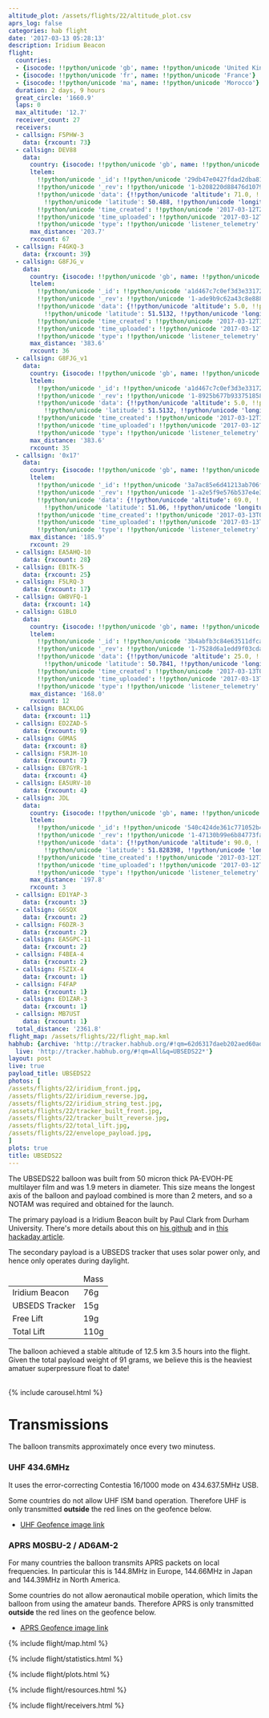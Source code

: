 ```yaml
---
altitude_plot: /assets/flights/22/altitude_plot.csv
aprs_log: false
categories: hab flight
date: '2017-03-13 05:28:13'
description: Iridium Beacon
flight:
  countries:
  - {isocode: !!python/unicode 'gb', name: !!python/unicode 'United Kingdom'}
  - {isocode: !!python/unicode 'fr', name: !!python/unicode 'France'}
  - {isocode: !!python/unicode 'ma', name: !!python/unicode 'Morocco'}
  duration: 2 days, 9 hours
  great_circle: '1660.9'
  laps: 0
  max_altitude: '12.7'
  receiver_count: 27
  receivers:
  - callsign: F5PHW-3
    data: {rxcount: 73}
  - callsign: DEV88
    data:
      country: {isocode: !!python/unicode 'gb', name: !!python/unicode 'United Kingdom'}
      ltelem:
        !!python/unicode '_id': !!python/unicode '29db47e0427fdad2dba81abd958bb685'
        !!python/unicode '_rev': !!python/unicode '1-b208220d88476d1079b45b016f3e75c3'
        !!python/unicode 'data': {!!python/unicode 'altitude': 71.0, !!python/unicode 'callsign': !!python/unicode 'DEV88',
          !!python/unicode 'latitude': 50.488, !!python/unicode 'longitude': -3.64}
        !!python/unicode 'time_created': !!python/unicode '2017-03-12T22:25:46+00:00'
        !!python/unicode 'time_uploaded': !!python/unicode '2017-03-12T22:25:46+00:00'
        !!python/unicode 'type': !!python/unicode 'listener_telemetry'
      max_distance: '203.7'
      rxcount: 67
  - callsign: F4GKQ-3
    data: {rxcount: 39}
  - callsign: G8FJG_v
    data:
      country: {isocode: !!python/unicode 'gb', name: !!python/unicode 'United Kingdom'}
      ltelem:
        !!python/unicode '_id': !!python/unicode 'a1d467c7c0ef3d3e33172fa16c206ac9'
        !!python/unicode '_rev': !!python/unicode '1-ade9b9c62a43c8e888042b5ae79ecce9'
        !!python/unicode 'data': {!!python/unicode 'altitude': 5.0, !!python/unicode 'callsign': !!python/unicode 'G8FJG_v',
          !!python/unicode 'latitude': 51.5132, !!python/unicode 'longitude': 0.2038}
        !!python/unicode 'time_created': !!python/unicode '2017-03-12T19:08:45+00:00'
        !!python/unicode 'time_uploaded': !!python/unicode '2017-03-12T19:08:45+00:00'
        !!python/unicode 'type': !!python/unicode 'listener_telemetry'
      max_distance: '383.6'
      rxcount: 36
  - callsign: G8FJG_v1
    data:
      country: {isocode: !!python/unicode 'gb', name: !!python/unicode 'United Kingdom'}
      ltelem:
        !!python/unicode '_id': !!python/unicode 'a1d467c7c0ef3d3e33172fa16c1c9335'
        !!python/unicode '_rev': !!python/unicode '1-8925b677b933751858add14d4264c18e'
        !!python/unicode 'data': {!!python/unicode 'altitude': 5.0, !!python/unicode 'callsign': !!python/unicode 'G8FJG_v1',
          !!python/unicode 'latitude': 51.5132, !!python/unicode 'longitude': 0.2038}
        !!python/unicode 'time_created': !!python/unicode '2017-03-12T19:08:03+00:00'
        !!python/unicode 'time_uploaded': !!python/unicode '2017-03-12T19:08:03+00:00'
        !!python/unicode 'type': !!python/unicode 'listener_telemetry'
      max_distance: '383.6'
      rxcount: 35
  - callsign: '0x17'
    data:
      country: {isocode: !!python/unicode 'gb', name: !!python/unicode 'United Kingdom'}
      ltelem:
        !!python/unicode '_id': !!python/unicode '3a7ac85e6d41213ab706f449bd09c168'
        !!python/unicode '_rev': !!python/unicode '1-a2e5f9e576b537e4e3d80e6d946703d4'
        !!python/unicode 'data': {!!python/unicode 'altitude': 69.0, !!python/unicode 'callsign': !!python/unicode '0x17',
          !!python/unicode 'latitude': 51.06, !!python/unicode 'longitude': -4.11}
        !!python/unicode 'time_created': !!python/unicode '2017-03-13T04:18:48+00:00'
        !!python/unicode 'time_uploaded': !!python/unicode '2017-03-13T04:18:48+00:00'
        !!python/unicode 'type': !!python/unicode 'listener_telemetry'
      max_distance: '185.9'
      rxcount: 29
  - callsign: EA5AHQ-10
    data: {rxcount: 28}
  - callsign: EB1TK-5
    data: {rxcount: 25}
  - callsign: F5LRQ-3
    data: {rxcount: 17}
  - callsign: GW8VFQ-1
    data: {rxcount: 14}
  - callsign: G1BLO
    data:
      country: {isocode: !!python/unicode 'gb', name: !!python/unicode 'United Kingdom'}
      ltelem:
        !!python/unicode '_id': !!python/unicode '3b4abfb3c84e63511dfca7b5f1c32017'
        !!python/unicode '_rev': !!python/unicode '1-7528d6a1edd9f03cda8eeda2a2922a6d'
        !!python/unicode 'data': {!!python/unicode 'altitude': 25.0, !!python/unicode 'callsign': !!python/unicode 'G1BLO',
          !!python/unicode 'latitude': 50.7841, !!python/unicode 'longitude': -1.7362}
        !!python/unicode 'time_created': !!python/unicode '2017-03-13T07:33:28+00:00'
        !!python/unicode 'time_uploaded': !!python/unicode '2017-03-13T07:33:28+00:00'
        !!python/unicode 'type': !!python/unicode 'listener_telemetry'
      max_distance: '168.0'
      rxcount: 12
  - callsign: BACKLOG
    data: {rxcount: 11}
  - callsign: ED2ZAD-5
    data: {rxcount: 9}
  - callsign: G0MAS
    data: {rxcount: 8}
  - callsign: F5RJM-10
    data: {rxcount: 7}
  - callsign: EB7GYR-1
    data: {rxcount: 4}
  - callsign: EA5URV-10
    data: {rxcount: 4}
  - callsign: JDL
    data:
      country: {isocode: !!python/unicode 'gb', name: !!python/unicode 'United Kingdom'}
      ltelem:
        !!python/unicode '_id': !!python/unicode '540c424de361c771052b4c6e267e2039'
        !!python/unicode '_rev': !!python/unicode '1-47130b99e6b84773fa87d16f76a4e112'
        !!python/unicode 'data': {!!python/unicode 'altitude': 90.0, !!python/unicode 'callsign': !!python/unicode 'JDL',
          !!python/unicode 'latitude': 51.828398, !!python/unicode 'longitude': -2.276496}
        !!python/unicode 'time_created': !!python/unicode '2017-03-12T10:48:09+00:00'
        !!python/unicode 'time_uploaded': !!python/unicode '2017-03-12T10:48:09+00:00'
        !!python/unicode 'type': !!python/unicode 'listener_telemetry'
      max_distance: '197.8'
      rxcount: 3
  - callsign: ED1YAP-3
    data: {rxcount: 3}
  - callsign: G6SQX
    data: {rxcount: 2}
  - callsign: F6DZR-3
    data: {rxcount: 2}
  - callsign: EA5GPC-11
    data: {rxcount: 2}
  - callsign: F4BEA-4
    data: {rxcount: 2}
  - callsign: F5ZIX-4
    data: {rxcount: 1}
  - callsign: F4FAP
    data: {rxcount: 1}
  - callsign: ED1ZAR-3
    data: {rxcount: 1}
  - callsign: MB7UST
    data: {rxcount: 1}
  total_distance: '2361.8'
flight_map: /assets/flights/22/flight_map.kml
habhub: {archive: 'http://tracker.habhub.org/#!qm=62d6317daeb202aed60adef7d527ae52',
  live: 'http://tracker.habhub.org/#!qm=All&q=UBSEDS22*'}
layout: post
live: true
payload_title: UBSEDS22
photos: [
/assets/flights/22/iridium_front.jpg,
/assets/flights/22/iridium_reverse.jpg,
/assets/flights/22/iridium_string_test.jpg,
/assets/flights/22/tracker_built_front.jpg,
/assets/flights/22/tracker_built_reverse.jpg,
/assets/flights/22/total_lift.jpg,
/assets/flights/22/envelope_payload.jpg,
]
plots: true
title: UBSEDS22
---
```


The UBSEDS22 balloon was built from 50 micron thick PA-EVOH-PE
multilayer film and was 1.9 meters in diameter. This size means the
longest axis of the balloon and payload combined is more than 2
meters, and so a NOTAM was required and obtained for the launch.

The primary payload is a Iridium Beacon built by Paul Clark from
Durham University. There's more details about this on
[his github](https://github.com/PaulZC/Iridium_9603_Beacon) and in
[this hackaday article](http://hackaday.com/2016/12/19/a-beacon-suitable-for-tracking-santas-sleigh/).

<!--more-->

The secondary payload is a UBSEDS tracker that uses solar power only,
and hence only operates during daylight.

<div class="row">
<div class="col-md-4">
<table class="table table-bordered"><thead>
<tr>
<td></td>
<td>Mass</td>
</tr>
</thead><tbody>
<tr>
<td>Iridium Beacon</td>
<td>76g</td>
</tr>
<tr>
<td>UBSEDS Tracker</td>
<td>15g</td>
</tr>
<tr>
<td>Free Lift</td>
<td>19g</td>
</tr>
<tr class="active">
<td>Total Lift</td>
<td>110g</td>
</tr>
</tbody></table>
</div>
</div>

The balloon achieved a stable altitude of 12.5 km 3.5 hours into the
flight. Given the total payload weight of 91 grams, we believe this is
the heaviest amatuer superpressure float to date!

<br/>
{% include carousel.html %}
<br/>

# Transmissions

The balloon transmits approximately once every two minutess.

### UHF 434.6MHz

It uses the error-correcting Contestia 16/1000 mode on 434.637.5MHz USB.

Some countries do not allow UHF ISM band operation. Therefore UHF is
only transmitted **outside** the red lines on the geofence below.

* [UHF Geofence image link](/assets/flights/22/ubseds22_no_uhf_world_miller_cylindrical.png)

### APRS M0SBU-2 / AD6AM-2

For many countries the balloon transmits APRS packets on local
frequencies. In particular this is 144.8MHz in Europe, 144.66MHz in
Japan and 144.39MHz in North America.

Some countries do not allow aeronautical mobile operation, which
limits the balloon from using the amateur bands. Therefore APRS is
only transmitted **outside** the red lines on the geofence below.

* [APRS Geofence image link](/assets/flights/22/ubseds22_no_aprs_world_miller_cylindrical.png)

{% include flight/map.html %}

{% include flight/statistics.html %}

{% include flight/plots.html %}

{% include flight/resources.html %}

{% include flight/receivers.html %}
